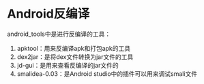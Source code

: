 # Android反编译

android_tools中是进行反编译的工具：

1. apktool：用来反编译apk和打包apk的工具
2. dex2jar：是将dex文件转换为jar文件的工具
3. jd-gui：是用来查看反编译的jar文件的
4. smalidea-0.03：是Android studio中的插件可以用来调试smali文件